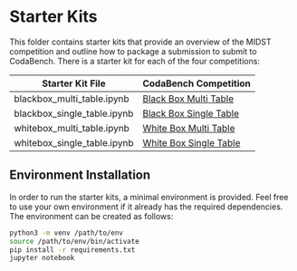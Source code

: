 # Starter Kits
This folder contains starter kits that provide an overview of the MIDST competition and outline how to package a submission to submit to CodaBench. There is a starter kit for each of the four competitions:

| Starter Kit File              | CodaBench Competition       |
|-------------------------------|-----------------------------|
| blackbox_multi_table.ipynb    | [Black Box Multi Table](https://www.codabench.org/competitions/4671/)                            |
| blackbox_single_table.ipynb   | [Black Box Single Table](https://www.codabench.org/competitions/4670/)                             |
| whitebox_multi_table.ipynb    | [White Box Multi Table](https://www.codabench.org/competitions/4673/)                             |
| whitebox_single_table.ipynb   | [White Box Single Table](https://www.codabench.org/competitions/4672/)                             |


## Environment Installation
In order to run the starter kits, a minimal environment is provided. Feel free to use your own environment if it already has the required dependencies. The environment can be created as follows: 

```bash
python3 -m venv /path/to/env
source /path/to/env/bin/activate
pip install -r requirements.txt
jupyter notebook
```
